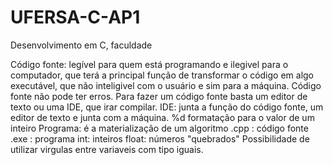 # UFERSA-C-AP1
Desenvolvimento em C, faculdade

Código fonte: legível para quem está programando e ilegivel para o computador, que terá a principal função de transformar o código em algo executável, que não inteligivel com o usuário e sim para a máquina.
Código fonte não pode ter erros.
Para fazer um código fonte basta um editor de texto ou uma IDE, que irar compilar.
IDE: junta a função do código fonte, um editor de texto e junta com a máquina.
%d formatação para o valor de um inteiro
Programa: é a materialização de um algoritmo 
<nome do arquivo>.cpp : código fonte
<nome do arquivo>.exe : programa
int: inteiros
float: números "quebrados"
Possibilidade de utilizar virgulas entre variaveis com tipo iguais.

